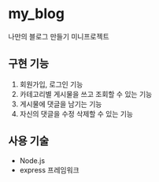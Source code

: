 # my_blog
나만의 블로그 만들기 미니프로젝트

## 구현 기능
1. 회원가입, 로그인 기능
2. 카테고리별 게시물을 쓰고 조회할 수 있는 기능
3. 게시물에 댓글을 남기는 기능
4. 자신의 댓글을 수정 삭제할 수 있는 기능

## 사용 기술
* Node.js
* express 프레임워크
